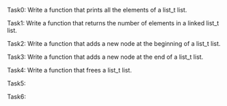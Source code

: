 Task0: Write a function that prints all the elements of a list_t list.

Task1: Write a function that returns the number of elements in a linked list_t list.

Task2: Write a function that adds a new node at the beginning of a list_t list.

Task3: Write a function that adds a new node at the end of a list_t list.

Task4: Write a function that frees a list_t list.

Task5:

Task6:
